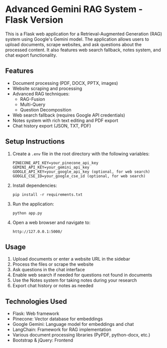 # Advanced Gemini RAG System - Flask Version

This is a Flask web application for a Retrieval-Augmented Generation (RAG) system using Google's Gemini model. The application allows users to upload documents, scrape websites, and ask questions about the processed content. It also features web search fallback, notes system, and chat export functionality.

## Features

- Document processing (PDF, DOCX, PPTX, images)
- Website scraping and processing
- Advanced RAG techniques:
  - RAG-Fusion
  - Multi-Query
  - Question Decomposition
- Web search fallback (requires Google API credentials)
- Notes system with rich text editing and PDF export
- Chat history export (JSON, TXT, PDF)

## Setup Instructions

1. Create a `.env` file in the root directory with the following variables:
   ```
   PINECONE_API_KEY=your_pinecone_api_key
   GEMINI_API_KEY=your_gemini_api_key
   GOOGLE_API_KEY=your_google_api_key (optional, for web search)
   GOOGLE_CSE_ID=your_google_cse_id (optional, for web search)
   ```

2. Install dependencies:
   ```
   pip install -r requirements.txt
   ```

3. Run the application:
   ```
   python app.py
   ```

4. Open a web browser and navigate to:
   ```
   http://127.0.0.1:5000/
   ```

## Usage

1. Upload documents or enter a website URL in the sidebar
2. Process the files or scrape the website
3. Ask questions in the chat interface
4. Enable web search if needed for questions not found in documents
5. Use the Notes system for taking notes during your research
6. Export chat history or notes as needed

## Technologies Used

- Flask: Web framework
- Pinecone: Vector database for embeddings
- Google Gemini: Language model for embeddings and chat
- LangChain: Framework for RAG implementation
- Various document processing libraries (PyPDF, python-docx, etc.)
- Bootstrap & jQuery: Frontend
